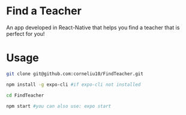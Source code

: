 # Find a Teacher

An app developed in React-Native that helps you find a teacher that is perfect for you!

# Usage

```bash
git clone git@github.com:corneliu10/FindTeacher.git

npm install -g expo-cli #if expo-cli not installed

cd FindTeacher

npm start #you can also use: expo start
```
